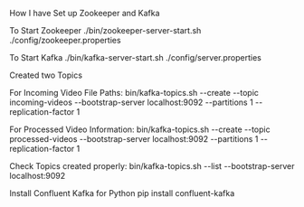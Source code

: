 How I have Set up Zookeeper and Kafka

To Start Zookeeper
./bin/zookeeper-server-start.sh ./config/zookeeper.properties

To Start Kafka
./bin/kafka-server-start.sh ./config/server.properties

Created two Topics

For Incoming Video File Paths:
bin/kafka-topics.sh --create --topic incoming-videos --bootstrap-server localhost:9092 --partitions 1 --replication-factor 1

For Processed Video Information:
bin/kafka-topics.sh --create --topic processed-videos --bootstrap-server localhost:9092 --partitions 1 --replication-factor 1

Check Topics created properly:
bin/kafka-topics.sh --list --bootstrap-server localhost:9092


Install Confluent Kafka for Python
pip install confluent-kafka
